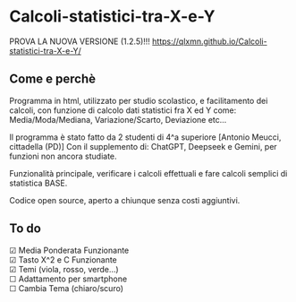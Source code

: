 # Calcoli-statistici-tra-X-e-Y
PROVA LA NUOVA VERSIONE (1.2.5)!!! https://qlxmn.github.io/Calcoli-statistici-tra-X-e-Y/

## Come e perchè
Programma in html, utilizzato per studio scolastico, e facilitamento dei calcoli, con funzione di calcolo dati statistici fra X ed Y come: Media/Moda/Mediana, Variazione/Scarto,  Deviazione etc...

Il programma è stato fatto da 2 studenti di 4^a superiore [Antonio Meucci, cittadella (PD)]
Con il supplemento di: ChatGPT, Deepseek e Gemini, per funzioni non ancora studiate.

Funzionalità principale, verificare i calcoli effettuali e fare calcoli semplici di statistica BASE.

Codice open source, aperto a chiunque senza costi aggiuntivi.

## To do
☑ Media Ponderata Funzionante  
☑ Tasto X^2 e C Funzionante  
☑ Temi (viola, rosso, verde...)  
☐ Adattamento per smartphone  
☐ Cambia Tema (chiaro/scuro)  
